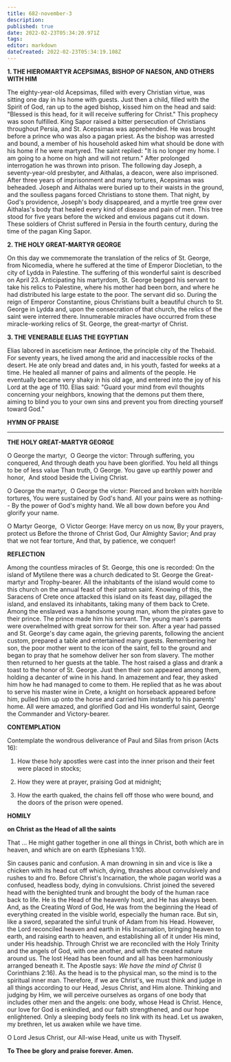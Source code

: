 ```yaml
---
title: 682-november-3
description: 
published: true
date: 2022-02-23T05:34:20.971Z
tags: 
editor: markdown
dateCreated: 2022-02-23T05:34:19.108Z
---
```



**1. THE HIEROMARTYR ACEPSIMAS, BISHOP OF NAESON, AND OTHERS WITH HIM**

The eighty-year-old Acepsimas, filled with every Christian virtue, was sitting one day in his home with guests. Just then a child, filled with the Spirit of God, ran up to the aged bishop, kissed him on the head and said: "Blessed is this head, for it will receive suffering for Christ." This prophecy was soon fulfilled. King Sapor raised a bitter persecution of Christians throughout Persia, and St. Acepsimas was apprehended. He was brought before a prince who was also a pagan priest. As the bishop was arrested and bound, a member of his household asked him what should be done with his home if he were martyred. The saint replied: "It is no longer my home. I am going to a home on high and will not return." After prolonged interrogation he was thrown into prison. The following day Joseph, a seventy-year-old presbyter, and Aithalas, a deacon, were also imprisoned. After three years of imprisonment and many tortures, Acepsimas was beheaded. Joseph and Aithalas were buried up to their waists in the ground, and the soulless pagans forced Christians to stone them. That night, by God's providence, Joseph's body disappeared, and a myrtle tree grew over Aithalas's body that healed every kind of disease and pain of men. This tree stood for five years before the wicked and envious pagans cut it down. These soldiers of Christ suffered in Persia in the fourth century, during the time of the pagan King Sapor.

**2. THE HOLY GREAT-MARTYR GEORGE**

On this day we commemorate the translation of the relics of St. George, from Nicomedia, where he suffered at the time of Emperor Diocletian, to the city of Lydda in Palestine. The suffering of this wonderful saint is described on April 23. Anticipating his martyrdom, St. George begged his servant to take his relics to Palestine, where his mother had been born, and where he had distributed his large estate to the poor. The servant did so. During the reign of Emperor Constantine, pious Christians built a beautiful church to St. George in Lydda and, upon the consecration of that church, the relics of the saint were interred there. Innumerable miracles have occurred from these miracle-working relics of St. George, the great-martyr of Christ.

**3. THE VENERABLE ELIAS THE EGYPTIAN**

Elias labored in asceticism near Antinoe, the principle city of the Thebaid. For seventy years, he lived among the arid and inaccessible rocks of the desert. He ate only bread and dates and, in his youth, fasted for weeks at a time. He healed all manner of pains and ailments of the people. He eventually became very shaky in his old age, and entered into the joy of his Lord at the age of 110. Elias said: "Guard your mind from evil thoughts concerning your neighbors, knowing that the demons put them there, aiming to blind you to your own sins and prevent you from directing yourself toward God."



**HYMN OF PRAISE**
****

**THE HOLY GREAT-MARTYR GEORGE**

O George the martyr, 
O George the victor:
Through suffering, you conquered,
And through death you have been glorified.
You held all things to be of less value
Than truth, O George.
You gave up earthly power and honor, 
And stood beside the Living Christ.

O George the martyr, 
O George the victor:
Pierced and broken with horrible tortures,
You were sustained by God's hand.
All your pains were as nothing--
By the power of God's mighty hand.
We all bow down before you
And glorify your name.

O Martyr George, 
O Victor George:
Have mercy on us now,
By your prayers, protect us
Before the throne of Christ God,
Our Almighty Savior;
And pray that we not fear torture,
And that, by patience, we conquer!


**REFLECTION**

Among the countless miracles of St. George, this one is recorded: On the island of Mytilene there was a church dedicated to St. George the Great-martyr and Trophy-bearer. All the inhabitants of the island would come to this church on the annual feast of their patron saint. Knowing of this, the Saracens of Crete once attacked this island on its feast day, pillaged the island, and enslaved its inhabitants, taking many of them back to Crete. Among the enslaved was a handsome young man, whom the pirates gave to their prince. The prince made him his servant. The young man's parents were overwhelmed with great sorrow for their son. After a year had passed and St. George's day came again, the grieving parents, following the ancient custom, prepared a table and entertained many guests. Remembering her son, the poor mother went to the icon of the saint, fell to the ground and began to pray that he somehow deliver her son from slavery. The mother then returned to her guests at the table. The host raised a glass and drank a toast to the honor of St. George. Just then their son appeared among them, holding a decanter of wine in his hand. In amazement and fear, they asked him how he had managed to come to them. He replied that as he was about to serve his master wine in Crete, a knight on horseback appeared before him, pulled him up onto the horse and carried him instantly to his parents' home. All were amazed, and glorified God and His wonderful saint, George the Commander and Victory-bearer.



**CONTEMPLATION**

Contemplate the wondrous deliverance of Paul and Silas from prison (Acts 16):

1.  How these holy apostles were cast into the inner prison and their feet were placed in stocks;

1.  How they were at prayer, praising God at midnight;

1.  How the earth quaked, the chains fell off those who were bound, and the doors of the prison were opened.



**HOMILY**

**on Christ as the Head of all the saints**

That … He might gather together in one all things in Christ, both which are in heaven, and which are on earth (Ephesians 1:10).

Sin causes panic and confusion. A man drowning in sin and vice is like a chicken with its head cut off which, dying, thrashes about convulsively and rushes to and fro. Before Christ's Incarnation, the whole pagan world was a confused, headless body, dying in convulsions. Christ joined the severed head with the benighted trunk and brought the body of the human race back to life. He is the Head of the heavenly host, and He has always been. And, as the Creating Word of God, He was from the beginning the Head of everything created in the visible world, especially the human race. But sin, like a sword, separated the sinful trunk of Adam from his Head. However, the Lord reconciled heaven and earth in His Incarnation, bringing heaven to earth, and raising earth to heaven, and establishing all of it under His mind, under His headship. Through Christ we are reconciled with the Holy Trinity and the angels of God, with one another, and with the created nature around us. The lost Head has been found and all has been harmoniously arranged beneath it. The Apostle says: *We have the mind of Christ* (I Corinthians 2:16). As the head is to the physical man, so the mind is to the spiritual inner man. Therefore, if we are Christ's, we must think and judge in all things according to our Head, Jesus Christ, and Him alone. Thinking and judging by Him, we will perceive ourselves as organs of one body that includes other men and the angels: one body, whose Head is Christ. Hence, our love for God is enkindled, and our faith strengthened, and our hope enlightened. Only a sleeping body feels no link with its head. Let us awaken, my brethren, let us awaken while we have time.

O Lord Jesus Christ, our All-wise Head, unite us with Thyself.

**To Thee be glory and praise forever. Amen.**
